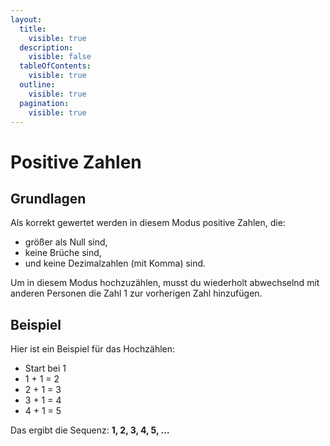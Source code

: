 ```yaml
---
layout:
  title:
    visible: true
  description:
    visible: false
  tableOfContents:
    visible: true
  outline:
    visible: true
  pagination:
    visible: true
---
```


# Positive Zahlen

## Grundlagen

Als korrekt gewertet werden in diesem Modus positive Zahlen, die:

* größer als Null sind,
* keine Brüche sind,
* und keine Dezimalzahlen (mit Komma) sind.

Um in diesem Modus hochzuzählen, musst du wiederholt abwechselnd mit anderen Personen die Zahl 1 zur vorherigen Zahl hinzufügen.

## Beispiel

Hier ist ein Beispiel für das Hochzählen:

* Start bei 1
* 1 + 1 = 2
* 2 + 1 = 3
* 3 + 1 = 4
* 4 + 1 = 5

Das ergibt die Sequenz: **1, 2, 3, 4, 5, …**
